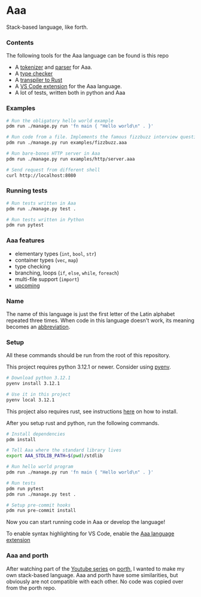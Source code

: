 # Aaa
Stack-based language, like forth.

### Contents
The following tools for the Aaa language can be found is this repo
* A [tokenizer](./aaa/tokenizer/) and [parser](./aaa/parser/) for Aaa.
* A [type checker](./aaa/type_checker/)
* A [transpiler to Rust](./aaa/transpiler/)
* A [VS Code extension](./aaa-vscode-extension/README.md) for the Aaa language.
* A lot of tests, written both in python and Aaa

### Examples
```sh
# Run the obligatory hello world example
pdm run ./manage.py run 'fn main { "Hello world\n" . }'

# Run code from a file. Implements the famous fizzbuzz interview question.
pdm run ./manage.py run examples/fizzbuzz.aaa

# Run bare-bones HTTP server in Aaa
pdm run ./manage.py run examples/http/server.aaa

# Send request from different shell
curl http://localhost:8080
```

### Running tests

```sh
# Run tests written in Aaa
pdm run ./manage.py test .

# Run tests written in Python
pdm run pytest
```


### Aaa features
- elementary types (`int`, `bool`, `str`)
- container types (`vec`, `map`)
- type checking
- branching, loops (`if`, `else`, `while`, `foreach`)
- multi-file support (`import`)
- [upcoming](https://github.com/lk16/aaa/issues?q=is%3Aissue+is%3Aopen+label%3Aenhancement)

### Name
The name of this language is just the first letter of the Latin alphabet repeated three times. When code in this language doesn't work, its meaning becomes an [abbreviation](https://en.uncyclopedia.co/wiki/AAAAAAAAA!).

### Setup
All these commands should be run from the root of this repository.

This project requires python 3.12.1 or newer. Consider using [pyenv](https://github.com/pyenv/pyenv).

```sh
# Download python 3.12.1
pyenv install 3.12.1

# Use it in this project
pyenv local 3.12.1
```

This project also requires rust, see instructions [here](https://www.rust-lang.org/tools/install) on how to install.

After you setup rust and python, run the following commands.

```sh
# Install dependencies
pdm install

# Tell Aaa where the standard library lives
export AAA_STDLIB_PATH=$(pwd)/stdlib

# Run hello world program
pdm run ./manage.py run 'fn main { "Hello world\n" . }'

# Run tests
pdm run pytest
pdm run ./manage.py test .

# Setup pre-commit hooks
pdm run pre-commit install
```

Now you can start running code in Aaa or develop the language!

To enable syntax highlighting for VS Code, enable the [Aaa language extension](./aaa-vscode-extension/README.md)


### Aaa and porth
After watching part of the [Youtube series](https://www.youtube.com/playlist?list=PLpM-Dvs8t0VbMZA7wW9aR3EtBqe2kinu4) on [porth](https://gitlab.com/tsoding/porth), I wanted to make my own stack-based language. Aaa and porth have some similarities, but obviously are not compatible with each other. No code was copied over from the porth repo.
